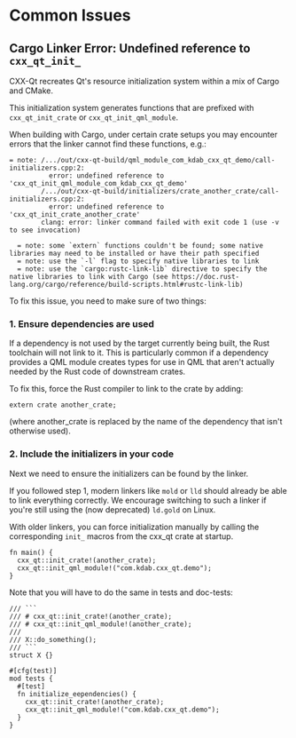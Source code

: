 <!--
SPDX-FileCopyrightText: 2025 Klarälvdalens Datakonsult AB, a KDAB Group company <info@kdab.com>
SPDX-FileContributor: Leon Matthes <leon.matthes@kdab.com>

SPDX-License-Identifier: MIT OR Apache-2.0
-->
# Common Issues

## Cargo Linker Error: Undefined reference to `cxx_qt_init_`

CXX-Qt recreates Qt's resource initialization system within a mix of Cargo and CMake.

This initialization system generates functions that are prefixed with `cxx_qt_init_crate` or `cxx_qt_init_qml_module`.

When building with Cargo, under certain crate setups you may encounter errors that the linker cannot find these functions, e.g.:

```shell
= note: /.../out/cxx-qt-build/qml_module_com_kdab_cxx_qt_demo/call-initializers.cpp:2:
          error: undefined reference to 'cxx_qt_init_qml_module_com_kdab_cxx_qt_demo'
        /.../out/cxx-qt-build/initializers/crate_another_crate/call-initializers.cpp:2:
          error: undefined reference to 'cxx_qt_init_crate_another_crate'
        clang: error: linker command failed with exit code 1 (use -v to see invocation)

  = note: some `extern` functions couldn't be found; some native libraries may need to be installed or have their path specified
  = note: use the `-l` flag to specify native libraries to link
  = note: use the `cargo:rustc-link-lib` directive to specify the native libraries to link with Cargo (see https://doc.rust-lang.org/cargo/reference/build-scripts.html#rustc-link-lib)
```

To fix this issue, you need to make sure of two things:

### 1. Ensure dependencies are used

If a dependency is not used by the target currently being built, the Rust toolchain will not link to it.
This is particularly common if a dependency provides a QML module creates types for use in QML that aren't actually needed by the Rust code of downstream crates.

To fix this, force the Rust compiler to link to the crate by adding:

```rust,ignore
extern crate another_crate;
```

(where another_crate is replaced by the name of the dependency that isn't otherwise used).

### 2. Include the initializers in your code

Next we need to ensure the initializers can be found by the linker.

If you followed step 1, modern linkers like `mold` or `lld` should already be able to link everything correctly.
We encourage switching to such a linker if you're still using the (now deprecated) `ld.gold` on Linux.

With older linkers, you can force initialization manually by calling the corresponding `init_` macros from the cxx_qt crate at startup.

```rust,ignore
fn main() {
  cxx_qt::init_crate!(another_crate);
  cxx_qt::init_qml_module!("com.kdab.cxx_qt.demo");
}
```

Note that you will have to do the same in tests and doc-tests:

````rust,ignore
/// ```
/// # cxx_qt::init_crate!(another_crate);
/// # cxx_qt::init_qml_module!(another_crate);
///
/// X::do_something();
/// ```
struct X {}

#[cfg(test)]
mod tests {
  #[test]
  fn initialize_eependencies() {
    cxx_qt::init_crate!(another_crate);
    cxx_qt::init_qml_module!("com.kdab.cxx_qt.demo");
  }
}
````

